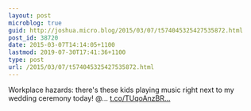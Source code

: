 ```yaml
---
layout: post
microblog: true
guid: http://joshua.micro.blog/2015/03/07/t574045325427535872.html
post_id: 38720
date: 2015-03-07T14:14:05+1100
lastmod: 2019-07-30T17:41:36+1100
type: post
url: /2015/03/07/t574045325427535872.html
---
```

Workplace hazards: there's these kids playing music right next to my wedding ceremony today! @… [t.co/TUqoAnzBR...](https://t.co/TUqoAnzBRa)
